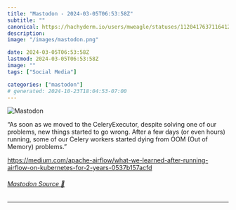 ```yaml
---
title: "Mastodon - 2024-03-05T06:53:58Z"
subtitle: ""
canonical: https://hachyderm.io/users/mweagle/statuses/112041763711641203
description:
image: "/images/mastodon.png"

date: 2024-03-05T06:53:58Z
lastmod: 2024-03-05T06:53:58Z
image: ""
tags: ["Social Media"]

categories: ["mastodon"]
# generated: 2024-10-23T18:04:53-07:00
---
```

![Mastodon](/images/mastodon.png)

<p>“As soon as we moved to the CeleryExecutor, despite solving one of our problems, new things started to go wrong. After a few days (or even hours) running, some of our Celery workers started dying from OOM (Out of Memory) problems.”</p><p><a href="https://medium.com/apache-airflow/what-we-learned-after-running-airflow-on-kubernetes-for-2-years-0537b157acfd" target="_blank" rel="nofollow noopener noreferrer" translate="no"><span class="invisible">https://</span><span class="ellipsis">medium.com/apache-airflow/what</span><span class="invisible">-we-learned-after-running-airflow-on-kubernetes-for-2-years-0537b157acfd</span></a></p>


###### [Mastodon Source 🐘](https://hachyderm.io/@mweagle/112041763711641203)

___
